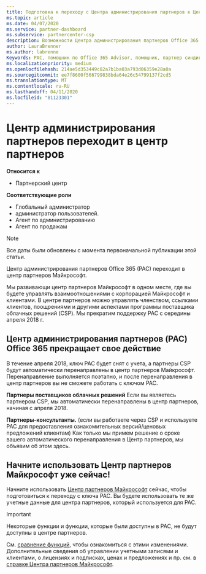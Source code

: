 ```yaml
---
title: Подготовка к переходу с Центра администрирования партнеров к Центру партнеров | Центр партнеров
ms.topic: article
ms.date: 04/07/2020
ms.service: partner-dashboard
ms.subservice: partnercenter-csp
description: Возможности Центра администрирования партнеров Office 365 переносятся в Центр партнеров.
author: LauraBrenner
ms.author: labrenne
Keywords: PAC, помощник по Office 365 Advisor, помощник, партнер синдикации, снятие с учета PAC, упразднение PAC
ms.localizationpriority: medium
ms.openlocfilehash: 214ae5d353449c82a7b1ba03a793d06359e28a0a
ms.sourcegitcommit: ee7f8600f566799838bda64e26c54799137f2cd5
ms.translationtype: MT
ms.contentlocale: ru-RU
ms.lasthandoff: 04/11/2020
ms.locfileid: "81123301"
---
```

# <a name="partner-admin-center-is-moving-to-the-partner-center"></a>Центр администрирования партнеров переходит в центр партнеров

**Относится к**

-  Партнерский центр

**Соответствующие роли**
-    Глобальный администратор
-    администратор пользователей.
-    Агент по администрированию
-    Агент по продажам

> [!NOTE]  
>  Все даты были обновлены с момента первоначальной публикации этой статьи.

Центр администрирования партнеров Office 365 (PAC) переходит в центр партнеров Майкрософт.

Мы развивающи центр партнеров Майкрософт в одном месте, где вы будете управлять взаимоотношениями с корпорацией Майкрософт и клиентами. В центре партнеров можно управлять членством, ссылками клиентов, поощрениями и другими аспектами программы поставщика облачных решений (CSP). Мы прекратим поддержку PAC с середины апреля 2018 г.

## <a name="the-office-365-partner-admin-center-pac-will-be-retired"></a>Центр администрирования партнеров (PAC) Office 365 прекращает свое действие

В течение апреля 2018, ключ PAC будет снят с учета, а партнеры CSP будут автоматически перенаправлены в центр партнеров Майкрософт. Перенаправление выполняется поэтапно, и после перенаправления в центр партнеров вы не сможете работать с ключом PAC. 

**Партнеры поставщиков облачных решений** Если вы являетесь партнером CSP, мы автоматически перенаправлены в центр партнеров, начиная с апреля 2018. 

**Партнеры-консультанты.** (если вы работаете через CSP и используете PAC для предоставления ознакомительных версий/ценовых предложений клиентам) Как только мы примем решение о сроке вашего автоматического перенаправления в Центр партнеров, мы объявим об этом здесь. 


## <a name="start-using-the-microsoft-partner-center-now"></a>Начните использовать Центр партнеров Майкрософт уже сейчас!

Начните использовать [Центр партнеров Майкрософт](https://partnercenter.microsoft.com/) сейчас, чтобы подготовиться к переходу с ключа PAC.  Вы будете использовать те же учетные данные для центра партнеров, который используется для PAC.

> [!IMPORTANT]  
> Некоторые функции и функции, которые были доступны в PAC, не будут доступны в центре партнеров.

 См. [сравнение функций](moving-from-pac-to-pc.md), чтобы ознакомиться с этими изменениями.  Дополнительные сведения об управлении учетными записями и клиентами, о лицензиях и подписках, ценах и предложениях и пр. см. в [справке Центра партнеров Майкрософт](https://docs.microsoft.com/partner-center/).